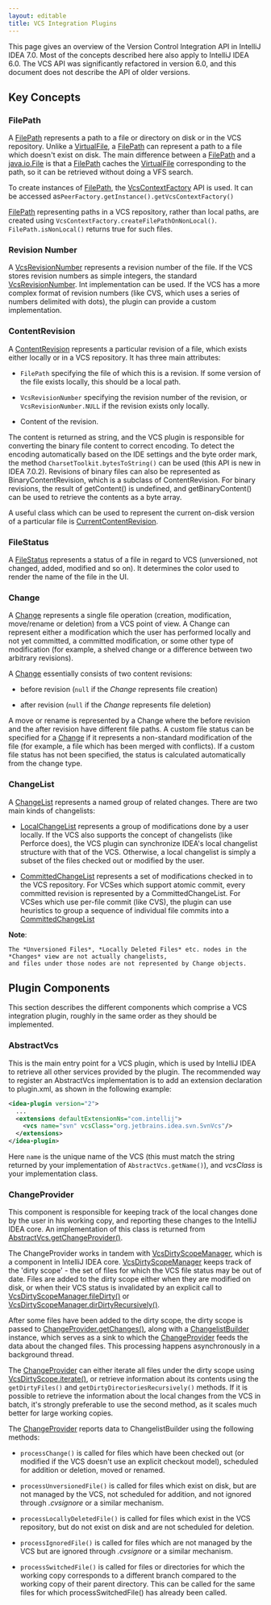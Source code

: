 ```yaml
---
layout: editable
title: VCS Integration Plugins
---
```




This page gives an overview of the Version Control Integration API in IntelliJ IDEA 7.0.
Most of the concepts described here also apply to IntelliJ IDEA 6.0.
The VCS API was significantly refactored in version 6.0, and this document does not describe the API of older versions.

## Key Concepts

### FilePath

A [FilePath](https://github.com/JetBrains/intellij-community/blob/master/platform/vcs-api/vcs-api-core/src/com/intellij/openapi/vcs/FilePath.java)
represents a path to a file or directory on disk or in the VCS repository.
Unlike a
[VirtualFile](https://github.com/JetBrains/intellij-community/blob/master/platform/core-api/src/com/intellij/openapi/vfs/VirtualFile.java),
a
[FilePath](https://github.com/JetBrains/intellij-community/blob/master/platform/vcs-api/vcs-api-core/src/com/intellij/openapi/vcs/FilePath.java)
can represent a path to a file which doesn't exist on disk.
The main difference between a
[FilePath](https://github.com/JetBrains/intellij-community/blob/master/platform/vcs-api/vcs-api-core/src/com/intellij/openapi/vcs/FilePath.java)
and a
[java.io.File](http://docs.oracle.com/javase/8/docs/api/java/io/File.html)
is that a
[FilePath](https://github.com/JetBrains/intellij-community/blob/master/platform/vcs-api/vcs-api-core/src/com/intellij/openapi/vcs/FilePath.java)
caches the
[VirtualFile](https://github.com/JetBrains/intellij-community/blob/master/platform/core-api/src/com/intellij/openapi/vfs/VirtualFile.java)
corresponding to the path, so it can be retrieved without doing a VFS search.

To create instances of
[FilePath](https://github.com/JetBrains/intellij-community/blob/master/platform/vcs-api/vcs-api-core/src/com/intellij/openapi/vcs/FilePath.java),
the
[VcsContextFactory](https://github.com/JetBrains/intellij-community/blob/master/platform/vcs-api/src/com/intellij/openapi/vcs/actions/VcsContextFactory.java)
API is used.
It can be accessed as```PeerFactory.getInstance().getVcsContextFactory()```

[FilePath](https://github.com/JetBrains/intellij-community/blob/master/platform/vcs-api/vcs-api-core/src/com/intellij/openapi/vcs/FilePath.java)
representing paths in a VCS repository, rather than local paths, are created using
```VcsContextFactory.createFilePathOnNonLocal()```. ```FilePath.isNonLocal()``` returns true for such files.

### Revision Number

A
[VcsRevisionNumber](https://github.com/JetBrains/intellij-community/blob/master/platform/vcs-api/vcs-api-core/src/com/intellij/openapi/vcs/history/VcsRevisionNumber.java)
represents a revision number of the file.
If the VCS stores revision numbers as simple integers, the standard
[VcsRevisionNumber](https://github.com/JetBrains/intellij-community/blob/master/platform/vcs-api/vcs-api-core/src/com/intellij/openapi/vcs/history/VcsRevisionNumber.java).
Int implementation can be used.
If the VCS has a more complex format of revision numbers (like CVS, which uses a series of numbers delimited with dots), the plugin can provide a custom implementation.

### ContentRevision

A
[ContentRevision](https://github.com/JetBrains/intellij-community/blob/master/platform/vcs-api/vcs-api-core/src/com/intellij/openapi/vcs/changes/ContentRevision.java)
represents a particular revision of a file, which exists either locally or in a VCS repository.
It has three main attributes:

*  ```FilePath``` specifying the file of which this is a revision. If some version of the file exists locally, this should be a local path.

*  ```VcsRevisionNumber``` specifying the revision number of the revision, or ```VcsRevisionNumber.NULL``` if the revision exists only locally.

*  Content of the revision.

The content is returned as string, and the VCS plugin is responsible for converting the binary file content to correct encoding.
To detect the encoding automatically based on the IDE settings and the byte order mark, the method ```CharsetToolkit.bytesToString()``` can be used (this API is new in IDEA 7.0.2).
Revisions of binary files can also be represented as BinaryContentRevision, which is a subclass of ContentRevision.
For binary revisions, the result of getContent() is undefined, and getBinaryContent() can be used to retrieve the contents as a byte array.

A useful class which can be used to represent the current on-disk version of a particular file is
[CurrentContentRevision](https://github.com/JetBrains/intellij-community/blob/master/platform/vcs-api/src/com/intellij/openapi/vcs/changes/CurrentContentRevision.java).

### FileStatus

A
[FileStatus](https://github.com/JetBrains/intellij-community/blob/master/platform/editor-ui-api/src/com/intellij/openapi/vcs/FileStatus.java)
represents a status of a file in regard to VCS (unversioned, not changed, added, modified and so on).
It determines the color used to render the name of the file in the UI.

### Change

A
[Change](https://github.com/JetBrains/intellij-community/blob/master/platform/vcs-api/vcs-api-core/src/com/intellij/openapi/vcs/changes/Change.java)
represents a single file operation (creation, modification, move/rename or deletion) from a VCS point of view.
A Change can represent either a modification which the user has performed locally and not yet committed, a committed modification, or some other type of modification (for example, a shelved change or a difference between two arbitrary revisions).

A
[Change](https://github.com/JetBrains/intellij-community/blob/master/platform/vcs-api/vcs-api-core/src/com/intellij/openapi/vcs/changes/Change.java)
essentially consists of two content revisions:

*  before revision (```null``` if the *Change* represents file creation)

*  after revision (```null``` if the *Change* represents file deletion)

A move or rename is represented by a Change where the before revision and the after revision have different file paths.
A custom file status can be specified for a
[Change](https://github.com/JetBrains/intellij-community/blob/master/platform/vcs-api/vcs-api-core/src/com/intellij/openapi/vcs/changes/Change.java)
if it represents a non-standard modification of the file (for example, a file which has been merged with conflicts).
If a custom file status has not been specified, the status is calculated automatically from the change type.

### ChangeList

A
[ChangeList](https://github.com/JetBrains/intellij-community/blob/master/platform/vcs-api/src/com/intellij/openapi/vcs/changes/ChangeList.java)
represents a named group of related changes.
There are two main kinds of changelists:

*  [LocalChangeList](https://github.com/JetBrains/intellij-community/blob/master/platform/vcs-api/src/com/intellij/openapi/vcs/changes/LocalChangeList.java) represents a group of modifications done by a user locally.
   If the VCS also supports the concept of changelists (like Perforce does), the VCS plugin can synchronize IDEA's local changelist structure with that of the VCS.
   Otherwise, a local changelist is simply a subset of the files checked out or modified by the user.

*  [CommittedChangeList](https://github.com/JetBrains/intellij-community/blob/master/platform/vcs-api/src/com/intellij/openapi/vcs/versionBrowser/CommittedChangeList.java)
   represents a set of modifications checked in to the VCS repository.
   For VCSes which support atomic commit, every committed revision is represented by a CommittedChangeList.
   For VCSes which use per-file commit (like CVS), the plugin can use heuristics to group a sequence of individual file commits into a
   [CommittedChangeList](https://github.com/JetBrains/intellij-community/blob/master/platform/vcs-api/src/com/intellij/openapi/vcs/versionBrowser/CommittedChangeList.java)

**Note**:

```
The *Unversioned Files*, *Locally Deleted Files* etc. nodes in the *Changes* view are not actually changelists,
and files under those nodes are not represented by Change objects.
```

## Plugin Components

This section describes the different components which comprise a VCS integration plugin, roughly in the same order as they should be implemented.

### AbstractVcs

This is the main entry point for a VCS plugin, which is used by IntelliJ IDEA to retrieve all other services provided by the plugin.
The recommended way to register an AbstractVcs implementation is to add an extension declaration to plugin.xml, as shown in the following example:

```xml
<idea-plugin version="2">
  ...
  <extensions defaultExtensionNs="com.intellij">
    <vcs name="svn" vcsClass="org.jetbrains.idea.svn.SvnVcs"/>
  </extensions>
</idea-plugin>
```

Here ```name``` is the unique name of the VCS (this must match the string returned by your implementation of ```AbstractVcs.getName()```), and *vcsClass* is your implementation class.

### ChangeProvider

This component is responsible for keeping track of the local changes done by the user in his working copy, and reporting these changes to the IntelliJ IDEA core.
An implementation of this class is returned from
[AbstractVcs.getChangeProvider()](https://github.com/JetBrains/intellij-community/blob/master/platform/vcs-api/src/com/intellij/openapi/vcs/AbstractVcs.java).

The ChangeProvider works in tandem with
[VcsDirtyScopeManager](https://github.com/JetBrains/intellij-community/blob/master/platform/vcs-api/src/com/intellij/openapi/vcs/changes/VcsDirtyScopeManager.java),
which is a component in IntelliJ IDEA core.
[VcsDirtyScopeManager](https://github.com/JetBrains/intellij-community/blob/master/platform/vcs-api/src/com/intellij/openapi/vcs/changes/VcsDirtyScopeManager.java)
keeps track of the 'dirty scope' - the set of files for which the VCS file status may be out of date.
Files are added to the dirty scope either when they are modified on disk, or when their VCS status is invalidated by an explicit call to
[VcsDirtyScopeManager.fileDirty()](https://github.com/JetBrains/intellij-community/blob/master/platform/vcs-api/src/com/intellij/openapi/vcs/changes/VcsDirtyScopeManager.java)
or
[VcsDirtyScopeManager.dirDirtyRecursively()](https://github.com/JetBrains/intellij-community/blob/master/platform/vcs-api/src/com/intellij/openapi/vcs/changes/VcsDirtyScopeManager.java).

After some files have been added to the dirty scope, the dirty scope is passed to
[ChangeProvider.getChanges()](https://github.com/JetBrains/intellij-community/blob/master/platform/vcs-api/src/com/intellij/openapi/vcs/changes/ChangeProvider.java),
along with a
[ChangelistBuilder](https://github.com/JetBrains/intellij-community/blob/master/platform/vcs-api/src/com/intellij/openapi/vcs/changes/ChangelistBuilder.java)
instance, which serves as a sink to which the
[ChangeProvider](https://github.com/JetBrains/intellij-community/blob/master/platform/vcs-api/src/com/intellij/openapi/vcs/changes/ChangeProvider.java)
feeds the data about the changed files.
This processing happens asynchronously in a background thread.

The
[ChangeProvider](https://github.com/JetBrains/intellij-community/blob/master/platform/vcs-api/src/com/intellij/openapi/vcs/changes/ChangeProvider.java)
can either iterate all files under the dirty scope using
[VcsDirtyScope.iterate()](https://github.com/JetBrains/intellij-community/blob/master/platform/vcs-api/src/com/intellij/openapi/vcs/changes/VcsDirtyScope.java),
or retrieve information about its contents using the ```getDirtyFiles()``` and ```getDirtyDirectoriesRecursively()``` methods.
If it is possible to retrieve the information about the local changes from the VCS in batch, it's strongly preferable to use the second method, as it scales much better for large working copies.

The
[ChangeProvider](https://github.com/JetBrains/intellij-community/blob/master/platform/vcs-api/src/com/intellij/openapi/vcs/changes/ChangeProvider.java)
reports data to ChangelistBuilder using the following methods:

*  ```processChange()``` is called for files which have been checked out (or modified if the VCS doesn't use an explicit checkout model), scheduled for addition or deletion, moved or renamed.

*  ```processUnversionedFile()``` is called for files which exist on disk, but are not managed by the VCS, not scheduled for addition, and not ignored through *.cvsignore* or a similar mechanism.

*  ```processLocallyDeletedFile()``` is called for files which exist in the VCS repository, but do not exist on disk and are not scheduled for deletion.

*  ```processIgnoredFile()``` is called for files which are not managed by the VCS but are ignored through *.cvsignore* or a similar mechanism.

*  ```processSwitchedFile()``` is called for files or directories for which the working copy corresponds to a different branch compared to the working copy of their parent directory.
   This can be called for the same files for which processSwitchedFile() has already been called.


